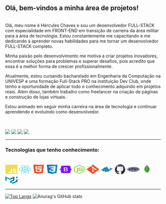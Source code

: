 
## Olá, bem-vindos a minha área de projetos!
<br>
Olá, meu nome é Hércules Chaves e sou um desenvolvedor FULL-STACK com especialidade em FRONT-END em transição de carreira da área militar para a área de tecnologia. Estou constantemente me capacitando e me dedicando a aprender novas habilidades para me tornar um desenvolvedor FULL-STACK completo.
<br>

Minha paixão pelo desenvolvimento me motiva a criar projetos inovadores, encontrar soluções para problemas e superar desafios, pois acredito que essa é a melhor forma de crescer profissionalmente.

Atualmente, estou cursando bacharelado em Engenharia da Computação na UNIVESP e uma formação Full-Stack PRO na instituição Dev Club, onde tenho a oportunidade de aplicar todo o conhecimento adquirido em projetos reais. Além disso, também trabalho como freelancer na criação de páginas e construção de lojas virtuais.

Estou animado em seguir minha carreira na área de tecnologia e continuar aprendendo e evoluindo como desenvolvedor.
 

<br>
<br>

<div> 
  <a href="https://instagram.com/hercules_c_andrade" target="_blank"><img src="https://img.shields.io/badge/-Instagram-%23E4405F?style=for-the-badge&logo=instagram&logoColor=white" target="_blank"></a>
  <a href = "mailto:hercules.chaves.andrade@gmail.com"><img src="https://img.shields.io/badge/-Gmail-%23333?style=for-the-badge&logo=gmail&logoColor=red" target="_blank"></a>
  <a href="https://www.linkedin.com/in/hercules-chaves-andrade/" target="_blank"><img src="https://img.shields.io/badge/-LinkedIn-%230077B5?style=for-the-badge&logo=linkedin&logoColor=white" target="_blank"></a> 
   <a href="https://api.whatsapp.com/send?phone=5511958457590" target="_blank"><img src="https://img.shields.io/badge/-WhatsApp-%25d366?style=for-the-badge&logo=WhatsApp&logoColor=white" target="_blank"></a> 
</div>
 <hr>
<h3>Tecnologias que tenho conhecimento:</h3>
<div style="display: inline_block"><br>
  <img align="center" alt="Js" height="30" width="40" src="https://raw.githubusercontent.com/devicons/devicon/master/icons/javascript/javascript-plain.svg">
  <img align="center" alt="React" height="30" width="40" src="https://raw.githubusercontent.com/devicons/devicon/master/icons/react/react-original.svg">
  <img align="center" alt="HTML" height="30" width="40" src="https://raw.githubusercontent.com/devicons/devicon/master/icons/html5/html5-original.svg">
  <img align="center" alt="CSS3" height="30" width="40" src="https://raw.githubusercontent.com/devicons/devicon/master/icons/css3/css3-original.svg">
   <img align="center" alt="bootstrap" height="30" width="40" src="https://raw.githubusercontent.com/devicons/devicon/master/icons/bootstrap/bootstrap-original.svg">
   <img align="center" alt="nodejs" height="30" width="40" src="https://raw.githubusercontent.com/devicons/devicon/master/icons/nodejs/nodejs-original.svg">
   <img align="center" alt="git" height="30" width="40" src="https://raw.githubusercontent.com/devicons/devicon/master/icons/git/git-original.svg">
<img align="center" alt="docker" height="30" width="40" src="https://raw.githubusercontent.com/devicons/devicon/master/icons/docker/docker-original.svg">
   <img align="center" width="40" alt="GitHub" src="./icon/github.png" >
  <img align="center" alt="php" height="30" width="40" src="https://raw.githubusercontent.com/devicons/devicon/master/icons/php/php-original.svg">
  <img align="center" alt="mongodb" height="30" width="40" src="https://raw.githubusercontent.com/devicons/devicon/master/icons/mongodb/mongodb-original.svg">
   <img align="center" alt="Material-UI" height="30" width="40" src="https://raw.githubusercontent.com/devicons/devicon/master/icons/materialui/materialui-original.svg">
</div>
  <hr>
 

[![Top Langs](https://github-readme-stats.vercel.app/api/top-langs/?username=hercules1997&bg_color=00000000)](https://github.com/hercules1997/github-readme-stats)
![Anurag's GitHub stats](https://github-readme-stats.vercel.app/api?username=hercules1997&show_icons=true&theme=radical)

